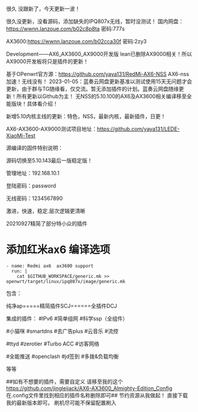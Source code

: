 很久 没跟新了，今天更新一波！

很久没更新，没看源码，添加缺失的IPQ807x无线，暂时没测试！
国内网盘：https://wwnn.lanzoue.com/b02c8p8ta
密码:777s

AX3600:https://wwnn.lanzoue.com/b02cca30f
密码:2zy3


Development——AX6_AX3600_AX9000开发版
lean已删除AX9000相关！所以AX9000开发板将只是插件的更新！

基于OPenwrt官方源：https://github.com/yaya131/RedMi-AX6-NSS  AX6-nss加速！无线没有！
2023-01-05：蓝奏云网盘更新基准以测试使用15天无问题才会更新，由于群与TG随缘看，仅交流。暂无添加插件的计划。蓝奏云网盘随缘更新！所有更新以Github为主！     无NSS的5.10.100的AX6及AX3600相关编译移至全能版块！具体看介绍！

新增5.10内核主线的更新：特色，NSS，最新内核，最新插件，日更！

AX6-AX3600-AX9000测试项目地址：https://github.com/yaya131/LEDE-XiaoMi-Test

源编译的固件特别说明：

源码切换至5.10.143最后一版稳定版！

管理地址：192.168.10.1

登陆密码：password

无线密码：1234567890

激进，快速，稳定.层次逻辑更清晰

20210927精简了部分特小众的插件
# 添加红米ax6 编译选项
    - name: Redmi ax6  ax3600 support
      run: |
        cat $GITHUB_WORKSPACE/generic.mk >> openwrt/target/linux/ipq807x/image/generic.mk



        
包含：

纯净ap=====精简插件SCJ======全插件DCJ

集成的插件：
#IPv6
#简单组网
#科学ssp（全组件）

#小猫咪
#smartdns
#去广告plus
#云音乐
#流控

#ttyd
#zerotier
#Turbo ACC
#访客网络

#全能推送
#openclash
#jd签到
#多拨&负载均衡

等等

##如有不想要的插件，需要自定义
请移至我的这个 https://github.com/jingleijack/AX6-AX3600_Almighty-Edition_Config
在.config文件里找到相应的插件名称删除即可##
节约资源从我做起！
直接下载我的最新版本即可。
刷机尽可能不保留配置刷入
